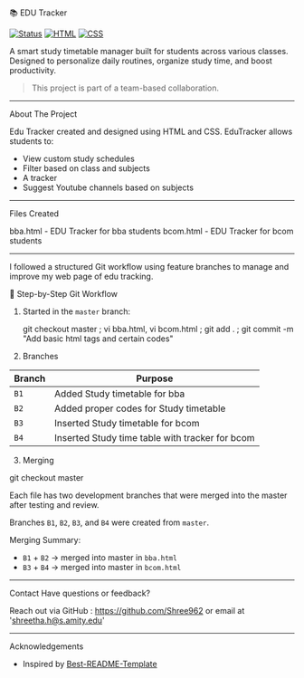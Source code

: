  📚 EDU Tracker

[![Status](https://img.shields.io/badge/project-active-brightgreen)]()
[![HTML](https://img.shields.io/badge/tech-HTML5-orange)]()
[![CSS](https://img.shields.io/badge/tech-CSS3-blue)]()

A smart study timetable manager built for students across various classes. Designed to personalize daily routines, organize study time, and boost productivity.

> This project is part of a team-based collaboration.

---

About The Project

Edu Tracker created and designed using HTML and CSS.
EduTracker allows students to:
- View custom study schedules
- Filter based on class and subjects
- A tracker
- Suggest Youtube channels based on subjects

---

Files Created

bba.html - EDU Tracker for bba students
bcom.html - EDU Tracker for bcom students

---

I followed a structured Git workflow using feature branches to manage and improve my web page of edu tracking.

 🔨 Step-by-Step Git Workflow

1. Started in the `master` branch:

   git checkout master ;
   vi bba.html, vi bcom.html ;
   git add . ;
   git commit -m "Add basic html tags and certain codes"

2. Branches

| Branch | Purpose                                       |
| ------ | --------------------------------------------- |
| `B1`   | Added Study timetable for bba |
| `B2`   | Added proper codes for Study timetable |
| `B3`   | Inserted Study timetable for bcom |
| `B4`   | Inserted Study time table with tracker for bcom |

3. Merging

git checkout master

Each file has two development branches that were merged into the master after testing and review.

Branches `B1`, `B2`, `B3`, and `B4` were created from `master`.

 Merging Summary:
- `B1` + `B2` → merged into master in `bba.html`
- `B3` + `B4` → merged into master in `bcom.html`

---

Contact
Have questions or feedback?

Reach out via GitHub : https://github.com/Shree962 or email at 'shreetha.h@s.amity.edu'

---

Acknowledgements

- Inspired by [Best-README-Template](https://github.com/othneildrew/Best-README-Template)

